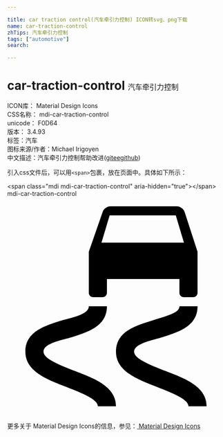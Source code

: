 ```yaml
---

title: car traction control(汽车牵引力控制) ICON转svg、png下载
name: car-traction-control
zhTips: 汽车牵引力控制
tags: ["automotive"]
search: 

---
```


# car-traction-control  <small style="font-size: 60%;font-weight: 100">汽车牵引力控制</small>


<div class="detail-page">
<p>
<span>
ICON库：
<span class="badge-secondary badge">Material Design Icons</span> 
</span>
<br/>
<span>
CSS名称：
<span class="badge-secondary badge">mdi-car-traction-control</span> 
</span>
<br/>
<span>
unicode：
<span class="badge-secondary badge">F0D64</span> 
<copy-btn content='F0D64' btn-title=""></copy-btn>
<copy-btn :content='String.fromCodePoint(parseInt("F0D64", 16))' btn-title="复制U"></copy-btn>
</span>
<br/>
<span>
版本：
<span class="badge-secondary badge">3.4.93</span> 
</span><br/><span>标签：<span class="badge-light badge"><router-link to="/tags/automotive.html">汽车</router-link></span></span>
<br/>
<span>图标来源/作者：<span class="badge-light badge">Michael Irigoyen</span></span> 
<br/>
<span class="zh-detail">中文描述：<span class="badge-primary badge">汽车牵引力控制</span><span class="help-link"><span>帮助改进</span>(<a href="https://gitee.com/liuwave/icon-helper/edit/master/json/material/car-traction-control.json" target="_blank" rel="noopener noreferrer">gitee</a><a href="https://github.com/liuwave/icon-helper/edit/master/json/material/car-traction-control.json" target="_blank" rel="noopener noreferrer">github</a></span>)</span><br/>
</p>
</div>
<div class="alert alert-dark">
  <i class="mdi mdi-car-traction-control mdi-48px"></i>
  <i class="mdi mdi-car-traction-control mdi-36px"></i>
  <i class="mdi mdi-car-traction-control mdi-24px"></i>
  <i class="mdi mdi-car-traction-control mdi-18px"></i>
</div>
<div>
  <p>引入css文件后，可以用<code>&lt;span&gt;</code>包裹，放在页面中。具体如下所示：    
  </p>
  <div class="alert alert-primary" style="font-size: 14px">
    &lt;span class="mdi mdi-car-traction-control" aria-hidden="true"&gt;&lt;/span&gt;
    <copy-btn content='<span class="mdi mdi-car-traction-control" aria-hidden="true"></span>'></copy-btn>
  </div>
  <div class="alert alert-secondary">
    <i class="mdi mdi-car-traction-control"
    style="font-size: 24px"
    aria-hidden="true"></i> mdi-car-traction-control
    <copy-btn content="mdi-car-traction-control" btn-title="复制图标名称"></copy-btn>
  </div>
</div>
<div id="svg" class="svg-wrap">
<svg xmlns="http://www.w3.org/2000/svg" viewBox="0 0 24 24"><path d="M9.5,11H10.5C10.8,11 11,10.8 11,10.5V9H19V10.5C19,10.8 19.2,11 19.5,11H20.5C20.8,11 21,10.8 21,10.5V9L21,8.5V6L19.6,1.7C19.5,1.3 19.1,1 18.7,1H11.4C11,1 10.6,1.3 10.5,1.7L9,6V8.5L9,9V10.5C9,10.8 9.2,11 9.5,11M11.3,2H18.6L19.5,5H10.4L11.3,2M12,23H10C10,22.2 8.1,21.5 6.6,20.9C4.5,20.1 2,19.2 2,17C2,14.7 4.3,14.1 6.2,13.5C7.9,13.1 9,12.7 9,12H11C11,14.3 8.7,14.9 6.8,15.5C5.1,15.9 4,16.3 4,17C4,17.8 5.9,18.5 7.4,19.1C9.5,19.9 12,20.8 12,23M22,23H20C20,22.2 18.1,21.5 16.6,20.9C14.5,20.1 12,19.2 12,17C12,14.7 14.3,14.1 16.2,13.5C17.8,13 19,12.7 19,12H21C21,14.3 18.7,14.9 16.8,15.5C15.2,15.9 14,16.3 14,17C14,17.8 15.9,18.5 17.4,19.1C19.5,19.9 22,20.8 22,23Z" /></svg>
</div>
<detail full-name='mdi-car-traction-control'></detail>
    
<div><p>更多关于 Material Design Icons的信息，参见：<a target="_blank" href="https://iconhelper.cn/material.html"> Material Design Icons</a>
</p></div>
